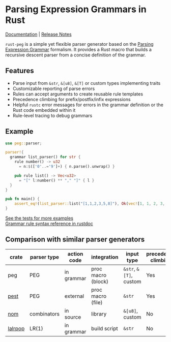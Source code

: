 # Parsing Expression Grammars in Rust

[Documentation](https://docs.rs/peg) | [Release Notes](https://github.com/kevinmehall/rust-peg/releases)

`rust-peg` is a simple yet flexible parser generator based on the [Parsing Expression Grammar](https://en.wikipedia.org/wiki/Parsing_expression_grammar) formalism. It provides a Rust macro that builds a recursive descent parser from a concise definition of the grammar.

## Features

- Parse input from `&str`, `&[u8]`, `&[T]` or custom types implementing traits
- Customizable reporting of parse errors
- Rules can accept arguments to create reusable rule templates
- Precedence climbing for prefix/postfix/infix expressions
- Helpful `rustc` error messages for errors in the grammar definition or the Rust
  code embedded within it
- Rule-level tracing to debug grammars

## Example

```rust
use peg::parser;

parser!{
  grammar list_parser() for str {
    rule number() -> u32
      = n:$(['0'..='9']+) { n.parse().unwrap() }

    pub rule list() -> Vec<u32>
      = "[" l:number() ** "," "]" { l }
  }
}

pub fn main() {
    assert_eq!(list_parser::list("[1,1,2,3,5,8]"), Ok(vec![1, 1, 2, 3, 5, 8]));
}
```

[See the tests for more examples](./tests/run-pass/)  
[Grammar rule syntax reference in rustdoc](https://docs.rs/peg)

## Comparison with similar parser generators

| crate     | parser type | action code | integration        | input type             | precedence climbing | parameterizd rules | streaming input |
| --------- | ----------- | ----------- | ------------------ | ---------------------- | ------------------- | ------------------ | --------------- |
| peg       | PEG         | in grammar  | proc macro (block) | `&str`, `&[T]`, custom | Yes                 | Yes                | No              |
| [pest]    | PEG         | external    | proc macro (file)  | `&str`                 | Yes                 | No                 | No              |
| [nom]     | combinators | in source   | library            | `&[u8]`, custom        | No                  | Yes                | Yes             |
| [lalrpop] | LR(1)       | in grammar  | build script       | `&str`                 | No                  | Yes                | No              |

[pest]: https://github.com/pest-parser/pest
[nom]: https://github.com/geal/nom
[lalrpop]: https://github.com/lalrpop/lalrpop
